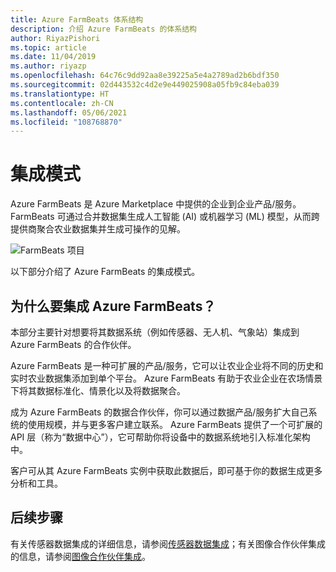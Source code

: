```yaml
---
title: Azure FarmBeats 体系结构
description: 介绍 Azure FarmBeats 的体系结构
author: RiyazPishori
ms.topic: article
ms.date: 11/04/2019
ms.author: riyazp
ms.openlocfilehash: 64c76c9dd92aa8e39225a5e4a2789ad2b6bdf350
ms.sourcegitcommit: 02d443532c4d2e9e449025908a05fb9c84eba039
ms.translationtype: HT
ms.contentlocale: zh-CN
ms.lasthandoff: 05/06/2021
ms.locfileid: "108768870"
---
```

# <a name="integration-patterns"></a>集成模式

Azure FarmBeats 是 Azure Marketplace 中提供的企业到企业产品/服务。 FarmBeats 可通过合并数据集生成人工智能 (AI) 或机器学习 (ML) 模型，从而跨提供商聚合农业数据集并生成可操作的见解。

![FarmBeats 项目](./media/architecture-for-farmbeats/farmbeats-architecture-1.png)

以下部分介绍了 Azure FarmBeats 的集成模式。

## <a name="why-integrate-with-azure-farmbeats"></a>为什么要集成 Azure FarmBeats？

本部分主要针对想要将其数据系统（例如传感器、无人机、气象站）集成到 Azure FarmBeats 的合作伙伴。

Azure FarmBeats 是一种可扩展的产品/服务，它可以让农业企业将不同的历史和实时农业数据集添加到单个平台。 Azure FarmBeats 有助于农业企业在农场情景下将其数据标准化、情景化以及将数据聚合。

成为 Azure FarmBeats 的数据合作伙伴，你可以通过数据产品/服务扩大自己系统的使用规模，并与更多客户建立联系。 Azure FarmBeats 提供了一个可扩展的 API 层（称为“数据中心”），它可帮助你将设备中的数据系统地引入标准化架构中。

客户可从其 Azure FarmBeats 实例中获取此数据后，即可基于你的数据生成更多分析和工具。

## <a name="next-steps"></a>后续步骤

有关传感器数据集成的详细信息，请参阅[传感器数据集成](sensor-partner-integration-in-azure-farmbeats.md)；有关图像合作伙伴集成的信息，请参阅[图像合作伙伴集成](imagery-partner-integration-in-azure-farmbeats.md)。
